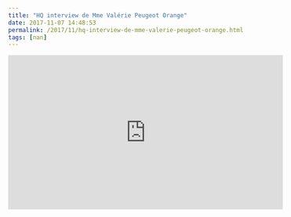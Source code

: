 ```yaml
---
title: "HQ interview de Mme Valérie Peugeot Orange"
date: 2017-11-07 14:48:53
permalink: /2017/11/hq-interview-de-mme-valerie-peugeot-orange.html
tags: [nan]
---
```


<iframe width="560" height="315" src="https://www.youtube.com/embed/uzn1vNEPLVw" frameborder="0" allowfullscreen></iframe>
